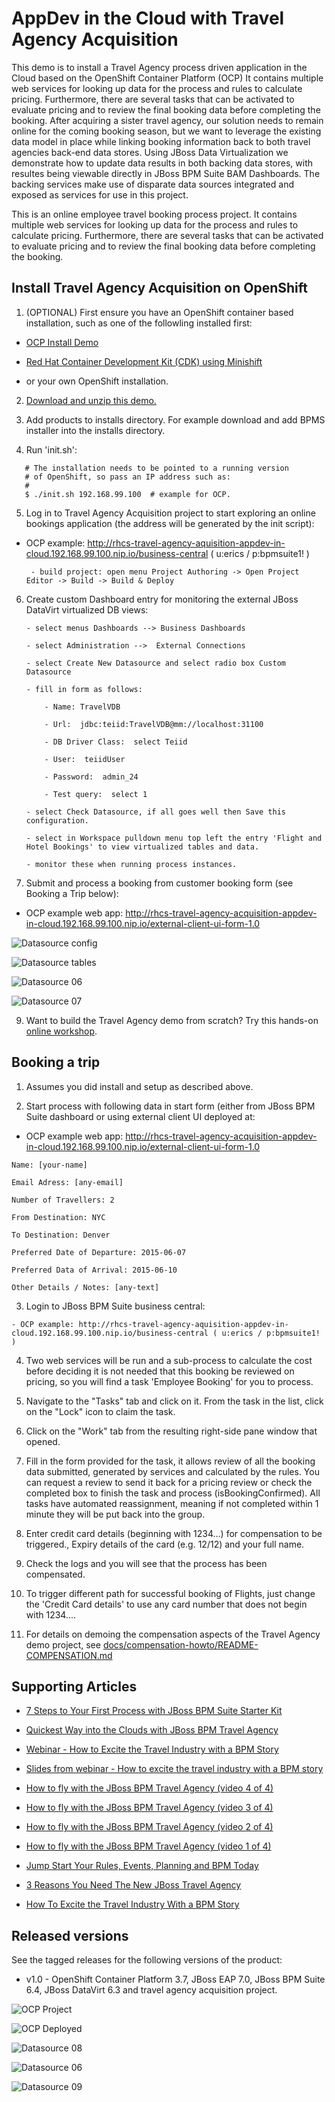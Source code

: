 AppDev in the Cloud with Travel Agency Acquisition
==================================================
This demo is to install a Travel Agency process driven application in the Cloud based on the OpenShift Container Platform (OCP)
It contains multiple web services for looking up data for the process and rules to calculate pricing. Furthermore, there are 
several tasks that can be activated to evaluate pricing and to review the final booking data before completing the booking. After
acquiring a sister travel agency, our solution needs to remain online for the coming booking season, but we want to leverage the
existing data model in place while linking booking information back to both travel agencies back-end data stores. Using JBoss 
Data Virtualization we demonstrate how to update data results in both backing data stores, with resultes being viewable directly 
in JBoss BPM Suite BAM Dashboards. The backing services make use of disparate data sources integrated and exposed as services for 
use in this project.

This is an online employee travel booking process project. It contains multiple web services for looking up data for the process
and rules to calculate pricing. Furthermore, there are several tasks that can be activated to evaluate pricing and to review the
final booking data before completing the booking.

Install Travel Agency Acquisition on OpenShift
----------------------------------------------
1. (OPTIONAL) First ensure you have an OpenShift container based installation, such as one of the followling installed first:

  - [OCP Install Demo](https://github.com/redhatdemocentral/ocp-install-demo)
  
  - [Red Hat Container Development Kit (CDK) using Minishift](https://developers.redhat.com/products/cdk/overview)
 
  - or your own OpenShift installation.

2. [Download and unzip this demo.](https://github.com/redhatdemocentral/rhcs-travel-agency-acquisition-demo/archive/master.zip)

3. Add products to installs directory. For example download and add BPMS installer into the installs directory.

4. Run 'init.sh':
```
   # The installation needs to be pointed to a running version
   # of OpenShift, so pass an IP address such as:
   #
   $ ./init.sh 192.168.99.100  # example for OCP.
```

5. Log in to Travel Agency Acquisition project to start exploring an online bookings application (the address will be generated by the init script):

  - OCP example: http://rhcs-travel-agency-aquisition-appdev-in-cloud.192.168.99.100.nip.io/business-central ( u:erics / p:bpmsuite1! )

    ```
     - build project: open menu Project Authoring -> Open Project Editor -> Build -> Build & Deploy
    ```

6. Create custom Dashboard entry for monitoring the external JBoss DataVirt virtualized DB views:

    ```
    - select menus Dashboards --> Business Dashboards 

    - select Administration -->  External Connections 

    - select Create New Datasource and select radio box Custom Datasource

    - fill in form as follows:

        - Name: TravelVDB

        - Url:  jdbc:teiid:TravelVDB@mm://localhost:31100

        - DB Driver Class:  select Teiid

        - User:  teiidUser

        - Password:  admin_24

        - Test query:  select 1

    - select Check Datasource, if all goes well then Save this configuration.

    - select in Workspace pulldown menu top left the entry 'Flight and Hotel Bookings' to view virtualized tables and data.

    - monitor these when running process instances.

    ```

8. Submit and process a booking from customer booking form (see Booking a Trip below):

  - OCP example web app: http://rhcs-travel-agency-acquisition-appdev-in-cloud.192.168.99.100.nip.io/external-client-ui-form-1.0

![Datasource config](https://raw.githubusercontent.com/redhatdemocentral/rhcs-travel-agency-acquisition-demo/master/docs/demo-images/datasource-config-03.png)

![Datasource tables](https://raw.githubusercontent.com/redhatdemocentral/rhcs-travel-agency-acquisition-demo/master/docs/demo-images/datasource-config-05.png)

![Datasource 06](https://raw.githubusercontent.com/redhatdemocentral/rhcs-travel-agency-acquisition-demo/master/docs/demo-images/datasource-config-06.png)

![Datasource 07](https://raw.githubusercontent.com/redhatdemocentral/rhcs-travel-agency-acquisition-demo/master/docs/demo-images/datasource-config-07.png)


9. Want to build the Travel Agency demo from scratch? Try this hands-on <a href="https://bpmworkshop.github.io/travelagency-bpmworkshop/index.html" target="_blank">online workshop</a>.


Booking a trip 
--------------
1. Assumes you did install and setup as described above.

2. Start process with following data in start form (either from JBoss BPM Suite dashboard or using external client UI deployed at:
  
  - OCP example web app: http://rhcs-travel-agency-acquisition-appdev-in-cloud.192.168.99.100.nip.io/external-client-ui-form-1.0

  ```
  Name: [your-name]

  Email Adress: [any-email]

  Number of Travellers: 2 

  From Destination: NYC     

  To Destination: Denver

  Preferred Date of Departure: 2015-06-07

  Preferred Data of Arrival: 2015-06-10

  Other Details / Notes: [any-text]
  ```

3. Login to JBoss BPM Suite business central:
  
  ```
  - OCP example: http://rhcs-travel-agency-aquisition-appdev-in-cloud.192.168.99.100.nip.io/business-central ( u:erics / p:bpmsuite1! )
  ```

4. Two web services will be run and a sub-process to calculate the cost before deciding it is not needed that this booking be
	 reviewed on pricing, so you will find a task 'Employee Booking' for you to process.

5. Navigate to the "Tasks" tab and click on it. From the task in the list, click on the "Lock" icon to claim the task.

6. Click on the "Work" tab from the resulting right-side pane window that opened.

7. Fill in the form provided for the task, it allows review of all the booking data submitted, generated by services and 
   calculated by the rules. You can request a review to send it back for a pricing review or check the completed box to 
   finish the task and process (isBookingConfirmed). All tasks have automated reassignment, meaning if not completed within 1 minute
   they will be put back into the group.

8. Enter credit card details (beginning with 1234...) for compensation to be triggered., Expiry details of the 
   card (e.g. 12/12) and your full name.

9. Check the logs and you will see that the process has been compensated.

10. To trigger different path for successful booking of Flights, just change the 'Credit Card details' to use any 
    card number that does not begin with 1234....

11. For details on demoing the compensation aspects of the Travel Agency demo project, 
    see [docs/compensation-howto/README-COMPENSATION.md](docs/compensation-howto/README-COMPENSATION.md)


Supporting Articles
-------------------
- [7 Steps to Your First Process with JBoss BPM Suite Starter	Kit](http://www.schabell.org/2015/08/7-steps-first-process-jboss-bpmsuite-starter-kit.html)

- [Quickest Way into the Clouds with JBoss BPM Travel Agency](http://www.schabell.org/2015/02/into-clouds-with-jboss-bpm-travel-agency.html)

- [Webinar - How to Excite the Travel Industry with a BPM Story](http://www.schabell.org/2015/02/webinar-how-to-excite-travel-industry.html)

- [Slides from webinar - How to excite the travel industry with a BPM story](http://www.schabell.org/2015/02/slides-webinar-jboss-bpm-travel-agency.html)

- [How to fly with the JBoss BPM Travel Agency (video 4 of 4)](http://www.schabell.org/2015/02/how-to-fly-with-jboss-bpm-travel-agency-part4.html)

- [How to fly with the JBoss BPM Travel Agency (video 3 of 4)](http://www.schabell.org/2015/01/how-to-fly-with-jboss-bpm-travel-agency-part3.html)

- [How to fly with the JBoss BPM Travel Agency (video 2 of 4)](http://www.schabell.org/2015/01/how-to-fly-with-jboss-bpm-travel-agency-part2.html)

- [How to fly with the JBoss BPM Travel Agency (video 1 of 4)](http://www.schabell.org/2015/01/how-to-fly-with-jboss-bpm-travel-agency.html)

- [Jump Start Your Rules, Events, Planning and BPM Today](http://www.schabell.org/2014/12/jump-start-rules-events-planning-bpm-today.html)

- [3 Reasons You Need The New JBoss Travel Agency](http://www.schabell.org/2014/12/3-reasons-you-need-new-jboss-travel-agency.html)

- [How To Excite the Travel Industry With a BPM Story](http://www.schabell.org/2014/10/how-to-excite-travel-agencies-with-bpm-story.html)


Released versions
-----------------
See the tagged releases for the following versions of the product:

- v1.0 - OpenShift Container Platform 3.7, JBoss EAP 7.0, JBoss BPM Suite 6.4, JBoss DataVirt 6.3 and travel agency acquisition project.


![OCP Project](https://raw.githubusercontent.com/redhatdemocentral/rhcs-travel-agency-acquisition-demo/master/docs/demo-images/ocp-project.png)

![OCP Deployed](https://raw.githubusercontent.com/redhatdemocentral/rhcs-travel-agency-acquisition-demo/master/docs/demo-images/ocp-deployed.png)

![Datasource 08](https://raw.githubusercontent.com/redhatdemocentral/rhcs-travel-agency-acquisition-demo/master/docs/demo-images/datasource-config-08.png)

![Datasource 06](https://raw.githubusercontent.com/redhatdemocentral/rhcs-travel-agency-acquisition-demo/master/docs/demo-images/datasource-config-06.png)

![Datasource 09](https://raw.githubusercontent.com/redhatdemocentral/rhcs-travel-agency-acquisition-demo/master/docs/demo-images/datasource-config-09.png)

